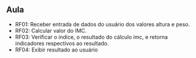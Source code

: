 ## Aula

* RF01: Receber entrada de dados do usuário dos valores altura e peso.
* RF02: Calcular valor do IMC.
* RF03: Verificar o índice, o resultado do cálculo imc, e retorna indicadores respectivos ao resultado.
* RF04: Exibir resultado ao usuário 
